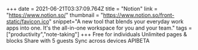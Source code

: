 +++
date = 2021-06-21T03:37:09.764Z
title = "Notion"
link = "https://www.notion.so/"
thumbnail = "https://www.notion.so/front-static/favicon.ico"
snippet="A new tool that blends your everyday work apps into one. It's the all-in-one workspace for you and your team."
tags = ["productivity","note-taking"]
+++
Free for individuals
Unlimited pages & blocks
Share with 5 guests
Sync across devices
APIBETA